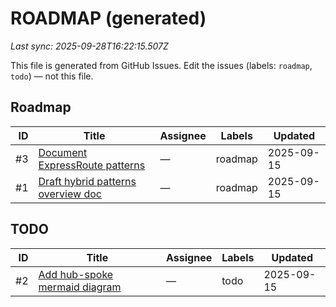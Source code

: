 # ROADMAP (generated)

_Last sync: 2025-09-28T16:22:15.507Z_

This file is generated from GitHub Issues. Edit the issues (labels: `roadmap`, `todo`) — not this file.

## Roadmap

| ID | Title | Assignee | Labels | Updated |
|---:|-------|---------|--------|---------|
| #3 | [Document ExpressRoute patterns](https://github.com/danabindra/hybrid-azure-network-patterns/issues/3) | — | roadmap | 2025-09-15 |
| #1 | [Draft hybrid patterns overview doc](https://github.com/danabindra/hybrid-azure-network-patterns/issues/1) | — | roadmap | 2025-09-15 |

## TODO

| ID | Title | Assignee | Labels | Updated |
|---:|-------|---------|--------|---------|
| #2 | [Add hub-spoke mermaid diagram](https://github.com/danabindra/hybrid-azure-network-patterns/issues/2) | — | todo | 2025-09-15 |
